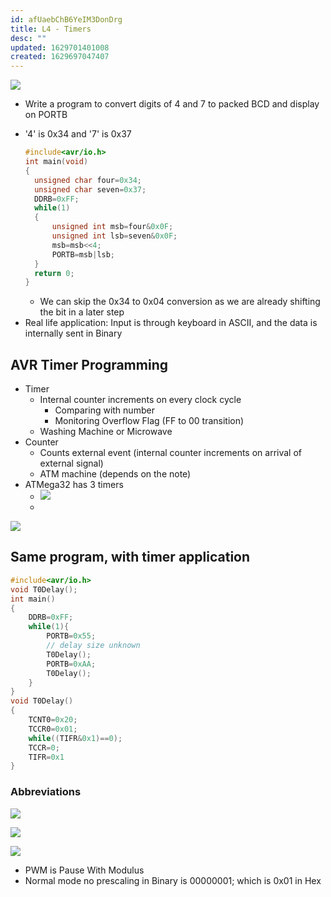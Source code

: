 ```yaml
---
id: afUaebChB6YeIM3DonDrg
title: L4 - Timers
desc: ""
updated: 1629701401008
created: 1629697047407
---
```


![](/assets/images/2021-08-23-11-14-19.png)

- Write a program to convert digits of 4 and 7 to packed BCD and display on PORTB
* '4' is 0x34 and '7' is 0x37 
  ```c
  #include<avr/io.h>
  int main(void)
  {
    unsigned char four=0x34;
    unsigned char seven=0x37;
    DDRB=0xFF;
    while(1)
    {
        unsigned int msb=four&0x0F;
        unsigned int lsb=seven&0x0F;
        msb=msb<<4;
        PORTB=msb|lsb;
    }  
    return 0;
  }
  ```
  * We can skip the 0x34 to 0x04 conversion as we are already shifting the bit in a later step
* Real life application: Input is through keyboard in ASCII, and the data is internally sent in Binary 
## AVR Timer Programming
* Timer 
  * Internal counter increments on every clock cycle 
    * Comparing with number 
    * Monitoring Overflow Flag (FF to 00 transition)
  * Washing Machine or Microwave
* Counter
  * Counts external event (internal counter increments on arrival of external signal)
  * ATM machine (depends on the note)
* ATMega32 has 3 timers
  * ![](/assets/images/2021-08-23-11-47-03.png)
  * 
![](/assets/images/2021-08-23-11-51-13.png)

## Same program, with timer application
```c
#include<avr/io.h>
void T0Delay();
int main()
{
    DDRB=0xFF;
    while(1){
        PORTB=0x55;
        // delay size unknown
        T0Delay(); 
        PORTB=0xAA;
        T0Delay();
    }
}
void T0Delay()
{
    TCNT0=0x20;
    TCCR0=0x01;
    while((TIFR&0x1)==0);
    TCCR=0;
    TIFR=0x1
}
```
### Abbreviations
![](/assets/images/2021-08-23-11-57-52.png)

![](/assets/images/2021-08-23-12-04-53.png)

![](/assets/images/2021-08-23-12-07-54.png)
* PWM is Pause With Modulus 
* Normal mode no prescaling in Binary is 00000001; which is 0x01 in Hex
 